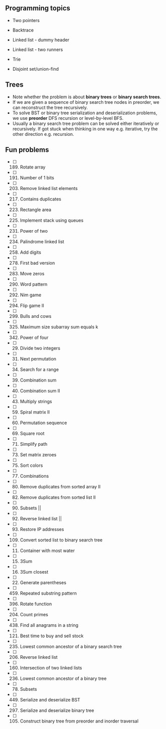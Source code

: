 ## Programming topics

- Two pointers
- Backtrace
- Linked list - dummy header
- Linked list - two runners

- Trie
- Disjoint set/union-find

## Trees

- Note whether the problem is about **binary trees** or **binary search trees**.
- If we are given a sequence of binary search tree nodes in preorder, we can reconstruct the tree recursively.
- To solve BST or binary tree serialization and deserialization problems, we use **preorder** DFS recursion or level-by-level BFS.
- Usually a binary search tree problem can be solved either iteratively or recursively. If got stuck when thinking in one way e.g. iterative, try the other direction e.g. recursion.

## Fun problems

- [ ] 189. Rotate array
- [ ] 191. Number of 1 bits
- [ ] 203. Remove linked list elements
- [ ] 217. Contains duplicates
- [ ] 223. Rectangle area
- [ ] 225. Implement stack using queues
- [ ] 231. Power of two
- [ ] 234. Palindrome linked list
- [ ] 258. Add digits
- [ ] 278. First bad version
- [ ] 283. Move zeros
- [ ] 290. Word pattern
- [ ] 292. Nim game
- [ ] 294. Flip game II
- [ ] 299. Bulls and cows
- [ ] 325. Maximum size subarray sum equals k
- [ ] 342. Power of four
- [ ] 029. Divide two integers
- [ ] 031. Next permutation
- [ ] 034. Search for a range
- [ ] 039. Combination sum
- [ ] 040. Combination sum II
- [ ] 043. Multiply strings
- [ ] 059. Spiral matrix II
- [ ] 060. Permutation sequence
- [ ] 069. Square root
- [ ] 071. Simplify path
- [ ] 073. Set matrix zeroes
- [ ] 075. Sort colors
- [ ] 077. Combinations
- [ ] 080. Remove duplicates from sorted array II
- [ ] 082. Remove duplicates from sorted list II
- [ ] 090. Subsets ||
- [ ] 092. Reverse linked list ||
- [ ] 093. Restore IP addresses
- [ ] 109. Convert sorted list to binary search tree
- [ ] 011. Container with most water
- [ ] 015. 3Sum
- [ ] 016. 3Sum closest
- [ ] 022. Generate parentheses
- [ ] 459. Repeated substring pattern
- [ ] 396. Rotate function
- [ ] 204. Count primes
- [ ] 438. Find all anagrams in a string
- [ ] 121. Best time to buy and sell stock
- [ ] 235. Lowest common ancestor of a binary search tree
- [ ] 206. Reverse linked list
- [ ] 160. Intersection of two linked lists
- [ ] 236. Lowest common ancestor of a binary tree
- [ ] 078. Subsets
- [ ] 449. Serialize and deserialize BST
- [ ] 297. Serialize and deserialize binary tree
- [ ] 105. Construct binary tree from preorder and inorder traversal
